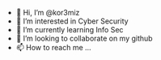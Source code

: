 - 👋 Hi, I’m @kor3miz
- 👀 I’m interested in Cyber Security
- 🌱 I’m currently learning Info Sec
- 💞️ I’m looking to collaborate on my github
- 📫 How to reach me ...

<!---
kor3miz/kor3miz is a ✨ special ✨ repository because its `README.md` (this file) appears on your GitHub profile.
You can click the Preview link to take a look at your changes.
--->
